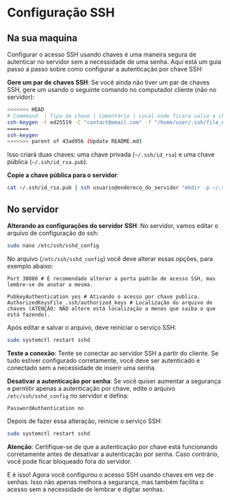 # Configuração SSH

## Na sua maquina

Configurar o acesso SSH usando chaves é uma maneira segura de autenticar no
servidor sem a necessidade de uma senha. Aqui está um guia passo a passo sobre
como configurar a autenticação por chave SSH:

**Gere um par de chaves SSH**: Se você ainda não tiver um par de chaves SSH,
gere um usando o seguinte comando no computador cliente (não no servidor):

```bash
<<<<<<< HEAD
# Commmand  | Tipo da chave | Comentário | Local onde ficara salvo a chave
ssh-keygen -t ed25519 -C "contact@email.com" -f "/home/user/.ssh/file_name"
=======
ssh-keygen
>>>>>>> parent of 43ad956 (Update README.md)
```

Isso criará duas chaves: uma chave privada (`~/.ssh/id_rsa`) e uma chave pública
(`~/.ssh/id_rsa.pub`).

**Copie a chave pública para o servidor**:

```bash
cat ~/.ssh/id_rsa.pub | ssh usuario@endereco_do_servidor "mkdir -p ~/.ssh && chmod 700 ~/.ssh && cat >> ~/.ssh/authorized_keys"
```

## No servidor

**Alterando as configurações do servidor SSH**: No servidor, vamos editar o
arquivo de configuração do ssh:

```bash
sudo nano /etc/ssh/sshd_config
```

No arquivo (`/etc/ssh/sshd_config`) você deve alterar essas opções, para exemplo
abaixo:

```shell
Port 30080 # É recomendado alterar a porta padrão de acesso SSH, mas lembre-se de anotar a mesma.

PubkeyAuthentication yes # Ativando o acesso por chave publica.
AuthorizedKeysFile .ssh/authorized_keys # Localização do arquivo de chaves (ATENÇÂO: NÃO altere está localização a menos que saiba o que está fazendo).

```

Após editar e salvar o arquivo, deve reiniciar o serviço SSH:

```bash
sudo systemctl restart sshd
```

**Teste a conexão**: Tente se conectar ao servidor SSH a partir do cliente. Se
tudo estiver configurado corretamente, você deve ser autenticado e conectado sem
a necessidade de inserir uma senha.

**Desativar a autenticação por senha**: Se você quiser aumentar a segurança e
permitir apenas a autenticação por chave, edite o arquivo `/etc/ssh/sshd_config`
no servidor e defina:

```shell
PasswordAuthentication no
```

Depois de fazer essa alteração, reinicie o serviço SSH:

```bash
sudo systemctl restart sshd
```

**Atenção**: Certifique-se de que a autenticação por chave está funcionando
corretamente antes de desativar a autenticação por senha. Caso contrário, você
pode ficar bloqueado fora do servidor.

E é isso! Agora você configurou o acesso SSH usando chaves em vez de senhas.
Isso não apenas melhora a segurança, mas também facilita o acesso sem a
necessidade de lembrar e digitar senhas.
